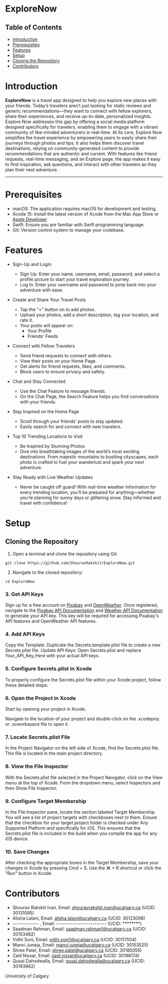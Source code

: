 # **ExploreNow**

## Table of Contents
- [Introduction](#introduction)
- [Prerequisites](#prerequisites)
- [Features](#features)
- [Setup](#setup)
- [Cloning the Repository](#cloning-the-repository)
- [Contributors](#contributors)

# **Introduction**
**ExploreNow** is a travel app designed to help you explore new places with your friends. Today’s travelers aren’t just looking for static reviews and generic recommendations—they want to connect with fellow explorers, share their experiences, and receive up-to-date, personalized insights. Explore Now addresses this gap by offering a social media platform designed specifically for travelers, enabling them to engage with a vibrant community of like-minded adventurers in real-time.
At its core, Explore Now simplifies the travel experience by empowering users to easily share their journeys through photos and tips. It also helps them discover travel destinations, relying on community-generated content to provide recommendations that are authentic and current. With features like friend requests, real-time messaging, and an Explore page, the app makes it easy to find inspiration, ask questions, and interact with other travelers as they plan their next adventure.

---
# **Prerequisites**
- macOS: The application requires macOS for development and testing.
- Xcode 15: Install the latest version of Xcode from the Mac App Store or [Apple Developer](https://developer.apple.com/xcode/)
- Swift: Ensure you are familiar with Swift programming language.
- Git: Version control system to manage your codebase.

# **Features**
- Sign-Up and Login
  - Sign Up: Enter your name, username, email, password, and select a profile picture to start your travel exploration journey.
  - Log In: Enter your username and password to jump back into your adventure with ease.
    
- Create and Share Your Travel Posts
  - Tap the “+” button on to add photos.
  - Upload your photos, add a short description, tag your location, and rate it.
  - Your posts will appear on:
    - Your Profile
    - Friends' Feeds
      
- Connect with Fellow Travelers
  - Send friend requests to connect with others.
  - View their posts on your Home Page.
  - Get alerts for friend requests, likes, and comments.
  - Block users to ensure privacy and safety.
    
- Chat and Stay Connected
  - Use the Chat Feature to message friends.
  - On the Chat Page, the Search Feature helps you find conversations with your friends.
    
- Stay Inspired on the Home Page
  - Scroll through your friends' posts to stay updated.
  - Easily search for and connect with new travelers.
  

- Top 10 Trending Locations to Visit 
    - Be Inspired by Stunning Photos 
    - Dive into breathtaking images of the world’s most exciting destinations. From majestic mountains to bustling cityscapes, each photo is crafted to fuel your wanderlust and spark your next adventure. 

- Stay Ready with Live Weather Updates 
    - Never be caught off guard! With real-time weather information for every trending location, you’ll be prepared for anything—whether you’re planning for sunny days or glittering snow. Stay informed and travel with confidence!

# **Setup**

## Cloning the Repository

1. Open a terminal and clone the repository using Git:

```
git clone https://github.com/ShouravRakshit/ExploreNow.git
```

2. Navigate to the cloned repository:

```
cd ExploreNow
```

### **3. Get API Keys**
Sign up for a free account on [Pixabay](https://pixabay.com/) and [OpenWeather](https://openweathermap.org/). Once registered, navigate to the [Pixabay API Documentation](https://pixabay.com/api/docs/) and [Weather API Documentation](https://openweathermap.org/api) to generate your API key. This key will be required for accessing Pixabay's API features and OpenWeather API features.

### **4. Add API Keys**
Copy the Template: Duplicate the Secrets.template.plist file to create a new Secrets.plist file. Update API Keys: Open Secrets.plist and replace Your_API_Key_Here with your actual API keys.

### **5. Configure Secrets.plist in Xcode**
To properly configure the Secrets.plist file within your Xcode project, follow these detailed steps:

### **6. Open the Project in Xcode**
Start by opening your project in Xcode.

Navigate to the location of your project and double-click on the .xcodeproj or .xcworkspace file to open it.

### **7. Locate Secrets.plist File**
In the Project Navigator on the left side of Xcode, find the Secrets.plist file. This file is located in the main project directory.

### **8. View the File Inspector**
With the Secrets.plist file selected in the Project Navigator, click on the View menu at the top of Xcode. From the dropdown menu, select Inspectors and then Show File Inspector.

### **9. Configure Target Membership**
In the File Inspector pane, locate the section labeled Target Membership. You will see a list of project targets with checkboxes next to them. Ensure that the checkbox for your target project folder is checked under Any Supported Platform and specifically for iOS. This ensures that the Secrets.plist file is included in the build when you compile the app for any iOS device.

### **10. Save Changes**
After checking the appropriate boxes in the Target Membership, save your changes in Xcode by pressing Cmd + S. Use the ⌘ + R shortcut or click the "Run" button in Xcode.


# **Contributors**
- Shourav Rakshit Ivan, Email: shouravrakshit.ivan@ucalgary.ca  (UCID: 30131085)
- Alisha Lalani, Email: alisha.lalani@ucalgary.ca               (UCID: 30123098)
- ------------- , Email: -------------------------	            (UCID: ********)
- Saadman Rahman, Email: saadman.rahman1@ucalgary.ca	          (UCID: 30153482)
- Vidhi Soni, Email: vidhi.soni1@ucalgary.ca                    (UCID: 30117504)
- Manvi Juneja, Email: manvi.juneja@ucalgary.ca	                (UCID: 30153525)
- Shree Patel, Email: shree.patel@ucalgary.ca	                  (UCID: 30185055)
- Zaid Nissar, Email: zaid.nissar@ucalgary.ca	                  (UCID: 30198174)
- Qusai Dahodwalla, Email: qusai.dahodwalla@ucalgary.ca         (UCID: 30193962)

University of Calgary
